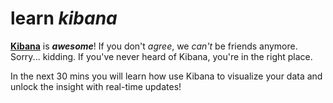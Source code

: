 # learn *kibana*

[**Kibana**](https://www.elastic.co/products/kibana) is ***awesome***!
If you don't *agree*, we *can't* be friends anymore.
Sorry... kidding. If you've never heard of Kibana,
you're in the right place.

In the next 30 mins you will learn how use Kibana to visualize your data and unlock the insight with real-time updates!
